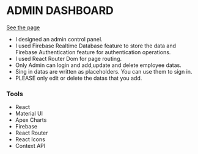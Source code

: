 # ADMIN DASHBOARD

[See the page](https://admin-dashboard-lime.vercel.app/)

* I designed an admin control panel.
* I used Firebase Realtime Database feature to store the data and Firebase Authentication feature for authentication operations.
* I used React Router Dom for page routing.
* Only Admin can login and add,update and delete employee datas.
* Sing in datas are written as placeholders. You can use them to sign in.
* PLEASE only edit or delete the datas that you add.

### Tools

* React
* Material UI
* Apex Charts
* Firebase
* React Router
* React Icons
* Context API
